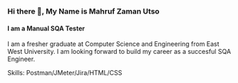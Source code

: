 ### Hi there 👋, My Name is Mahruf Zaman Utso
#### I am a Manual SQA Tester


I am a fresher graduate at Computer Science and Engineering from East West University. I am looking forward to build my career as a succesful SQA Engineer. 

Skills: Postman/JMeter/Jira/HTML/CSS
